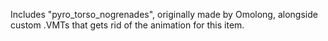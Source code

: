 Includes "pyro_torso_nogrenades", originally made by Omolong, alongside custom .VMTs that gets rid of the animation for this item.